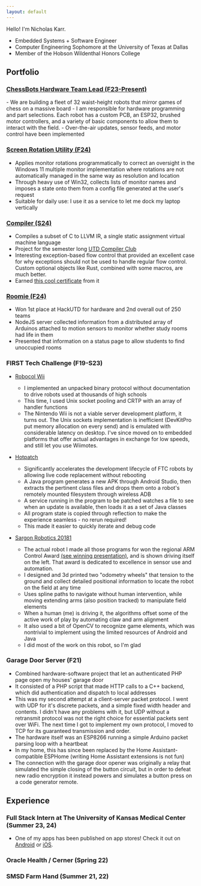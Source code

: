 ```yaml
---
layout: default
---
```


Hello! I'm Nicholas Karr.
* Embedded Systems + Software Engineer
* Computer Engineering Sophomore at the University of Texas at Dallas
* Member of the Hobson Wildenthal Honors College

## Portfolio

### [<u>ChessBots Hardware Team Lead</u> (F23-Present)](https://github.com/Comet-Robotics/chessBot)
<div id="chessbots"></div>
- We are building a fleet of 32 waist-height robots that mirror games of chess on a massive board
- I am responsible for hardware programming and part selections. Each robot has a custom PCB, an ESP32, brushed motor controllers, and a variety of basic components to allow them to interact with the field.
- Over-the-air updates, sensor feeds, and motor control have been implemented

### [<u>Screen Rotation Utility</u> (F24)](https://github.com/nicholas-karr/MonitorRotationMemory)
- Applies monitor rotations programmatically to correct an oversight in the Windows 11 multiple monitor implementation where rotations are not automatically managed in the same way as resolution and location
- Through heavy use of Win32, collects lists of monitor names and imposes a state onto them from a config file generated at the user's request
- Suitable for daily use: I use it as a service to let me dock my laptop vertically

### [<u>Compiler</u> (S24)](https://github.com/nicholas-karr/Compiler)
- Compiles a subset of C to LLVM IR, a single static assignment virtual machine language
- Project for the semester long [<u>UTD Compiler Club</u>](https://charlesaverill.github.io/teaching/ICD/)
- Interesting exception-based flow control that provided an excellent case for why exceptions should not be used to handle regular flow control. Custom optional objects like Rust, combined with some macros, are much better.
- Earned [<u>this cool certificate</u>](https://karrmedia.com/assets/Nicholas-Karr-Compiler-Certification.pdf) from it

### [<u>Roomie</u> (F24)](https://devpost.com/software/roomie-vp4m6t)
- Won 1st place at HackUTD for hardware and 2nd overall out of 250 teams
- NodeJS server collected information from a distributed array of Arduinos attached to motion sensors to monitor whether study rooms had life in them
- Presented that information on a status page to allow students to find unoccupied rooms

### FIRST Tech Challenge (F19-S23)
- [<u>Robocol Wii</u>](https://github.com/nicholas-karr/ftc-robocol)
    - I implemented an unpacked binary protocol without documentation to drive robots used at thousands of high schools
    - This time, I used Unix socket pooling and CRTP with an array of handler functions 
    - The Nintendo Wii is not a viable server development platform, it turns out. The Unix sockets implementation is inefficient (DevKitPro put memory allocation on every send) and is emulated with considerable latency on desktop. I've since moved on to embedded platforms that offer actual advantages in exchange for low speeds, and still let you use Wiimotes.

- [<u>Hotpatch</u>](https://github.com/nicholas-karr/ftc-hotpatch) 
    - Significantly accelerates the development lifecycle of FTC robots by allowing live code replacement without rebooting
    - A Java program generates a new APK through Android Studio, then extracts the pertinent class files and drops them onto a robot's remotely mounted filesystem through wireless ADB
    - A service running in the program to be patched watches a file to see when an update is available, then loads it as a set of Java classes
    - All program state is copied through reflection to make the experience seamless - no rerun required!
    - This made it easier to quickly iterate and debug code

- [<u>Sargon Robotics 20181</u>](https://github.com/nicholas-karr/Sargon-FTC-Energize)
    - The actual robot I made all those programs for won the regional ARM Control Award [<u>(see winning presentation)</u>](https://karrmedia.com/assets/Nicholas-Karr-Control-Award-Submission.pdf), and is shown driving itself on the left. That award is dedicated to excellence in sensor use and automation.
    - I designed and 3d printed two "odometry wheels" that tension to the ground and collect detailed positional information to locate the robot on the field at any time
    - Uses spline paths to navigate without human intervention, while moving extending arms (also position tracked) to manipulate field elements
    - When a human (me) is driving it, the algorithms offset some of the active work of play by automating claw and arm alignment
    - It also used a bit of OpenCV to recognize game elements, which was nontrivial to implement using the limited resources of Android and Java
    - I did most of the work on this robot, so I'm glad 
<div id="sargon"></div>

### Garage Door Server (F21)
- Combined hardware-software project that let an authenticated PHP page open my houses' garage door
- It consisted of a PHP script that made HTTP calls to a C++ backend, which did authentication and dispatch to local addresses
- This was my second attempt at a client-server packet protocol. I went with UDP for it's discrete packets, and a simple fixed width header and contents. I didn't have any problems with it, but UDP without a retransmit protocol was not the right choice for essential packets sent over WiFi. The next time I got to implement my own protocol, I moved to TCP for its guaranteed transmission and order.
- The hardware itself was an ESP8266 running a simple Arduino packet parsing loop with a heartbeat
- In my home, this has since been replaced by the Home Assistant-compatible ESPHome (writing Home Assistant extensions is not fun)
- The connection with the garage door opener was originally a relay that simulated the simple closing of the button circuit, but in order to defeat new radio encryption it instead powers and simulates a button press on a code generator remote.

## Experience

### Full Stack Intern at The University of Kansas Medical Center (Summer 23, 24)
- One of my apps has been published on app stores! Check it out on [<u>Android</u>](https://play.google.com/store/apps/details?id=edu.kumc.alzheimersinfo) or [<u>iOS</u>](https://apps.apple.com/us/app/dementia-careassist/id6463645164).


### Oracle Health / Cerner (Spring 22)

### SMSD Farm Hand (Summer 21, 22)
